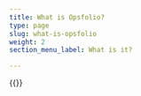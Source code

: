 ```yaml
---
title: What is Opsfolio?
type: page
slug: what-is-opsfolio
weight: 2
section_menu_label: What is it?

---
```


{{<benefits type="opsfolio-features" column="4">}}

